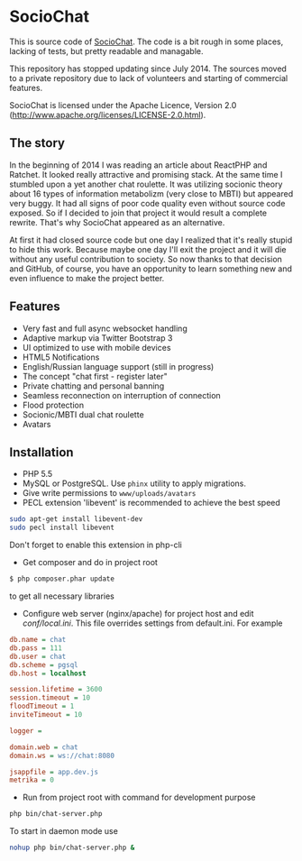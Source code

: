 SocioChat
=========

This is source code of  <a href="https://sociochat.me" target="_blank">SocioChat</a>.
The code is a bit rough in some places, lacking of tests, but pretty readable and managable.

This repository has stopped updating since July 2014. The sources moved to a private repository due to lack of volunteers and starting of commercial features.

SocioChat is licensed under the Apache Licence, Version 2.0 (http://www.apache.org/licenses/LICENSE-2.0.html).

## The story

In the beginning of 2014 I was reading an article about ReactPHP and Ratchet. It looked really attractive and promising stack. At the same time I stumbled upon a yet another chat roulette. It was utilizing socionic theory about 16 types of information metabolizm (very close to MBTI) but appeared very buggy. It had all signs of poor code quality even without source code exposed. So if I decided to join that project it would result a complete rewrite. That's why SocioChat appeared as an alternative.

At first it had closed source code but one day I realized that it's really stupid to hide this work. Because maybe one day I'll exit the project and it will die without any useful contribution to society. 
So now thanks to that decision and GitHub, of course, you have an opportunity to learn something new and even influence to make the project better.

## Features

* Very fast and full async websocket handling
* Adaptive markup via Twitter Bootstrap 3
* UI optimized to use with mobile devices
* HTML5 Notifications
* English/Russian language support (still in progress)
* The concept "chat first - register later"
* Private chatting and personal banning
* Seamless reconnection on interruption of connection
* Flood protection
* Socionic/MBTI dual chat roulette
* Avatars

## Installation

* PHP 5.5
* MySQL or PostgreSQL. Use `phinx` utility to apply migrations.
* Give write permissions to `www/uploads/avatars`
* PECL extension 'libevent' is recommended to achieve the best speed
```bash
sudo apt-get install libevent-dev
sudo pecl install libevent
```
Don't forget to enable this extension in php-cli
* Get composer and do in project root
```bash
$ php composer.phar update
```
to get all necessary libraries
* Configure web server (nginx/apache) for project host and edit <em>conf/local.ini</em>. This file overrides settings from default.ini. For example
```ini
db.name = chat
db.pass = 111
db.user = chat
db.scheme = pgsql
db.host = localhost

session.lifetime = 3600
session.timeout = 10
floodTimeout = 1
inviteTimeout = 10

logger =

domain.web = chat
domain.ws = ws://chat:8080

jsappfile = app.dev.js
metrika = 0
```
* Run from project root with command for development purpose
```bash
php bin/chat-server.php
```
To start in daemon mode use
```bash
nohup php bin/chat-server.php &
```
